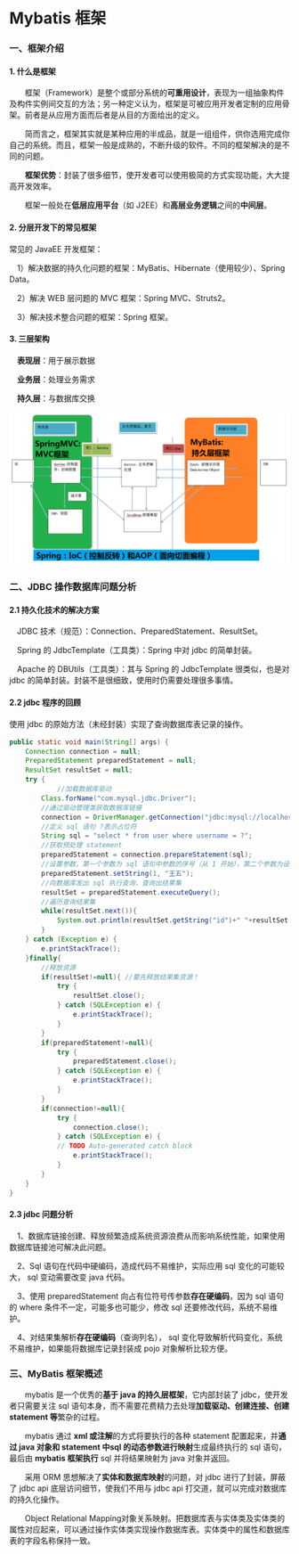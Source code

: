 # Mybatis 框架

### 一、框架介绍

#### 1. 什么是框架

&emsp;&emsp;框架（Framework）是整个或部分系统的**可重用设计**，表现为一组抽象构件及构件实例间交互的方法；另一种定义认为，框架是可被应用开发者定制的应用骨架。前者是从应用方面而后者是从目的方面给出的定义。

&emsp;&emsp;简而言之，框架其实就是某种应用的半成品，就是一组组件，供你选用完成你自己的系统。而且，框架一般是成熟的，不断升级的软件。不同的框架解决的是不同的问题。

&emsp;&emsp;**框架优势**：封装了很多细节，使开发者可以使用极简的方式实现功能，大大提高开发效率。

&emsp;&emsp;框架一般处在**低层应用平台**（如 J2EE）和**高层业务逻辑**之间的**中间层**。

#### 2. 分层开发下的常见框架

常见的 JavaEE 开发框架：

&emsp;1）解决数据的持久化问题的框架：MyBatis、Hibernate（使用较少）、Spring Data。

&emsp;2）解决 WEB 层问题的 MVC 框架：Spring MVC、Struts2。

&emsp;3）解决技术整合问题的框架：Spring 框架。


#### 3. 三层架构

&emsp;**表现层**：用于展示数据

&emsp;**业务层**：处理业务需求

&emsp;**持久层**：与数据库交换

<img src="./chapter1/img1/01-three-tier-architecture.png" width=800>

### 二、JDBC 操作数据库问题分析

#### 2.1 持久化技术的解决方案

&emsp;JDBC 技术（规范）：Connection、PreparedStatement、ResultSet。

&emsp;Spring 的 JdbcTemplate（工具类）：Spring 中对 jdbc 的简单封装。

&emsp;Apache 的 DBUtils（工具类）：其与 Spring 的 JdbcTemplate 很类似，也是对 jdbc 的简单封装。封装不是很细致，使用时仍需要处理很多事情。

#### 2.2 jdbc 程序的回顾

使用 jdbc 的原始方法（未经封装）实现了查询数据库表记录的操作。

```java
public static void main(String[] args) {
	Connection connection = null;
	PreparedStatement preparedStatement = null;
	ResultSet resultSet = null;
	try {
	        //加载数据库驱动
		Class.forName("com.mysql.jdbc.Driver");
		//通过驱动管理类获取数据库链接
		connection = DriverManager.getConnection("jdbc:mysql://localhost:3306/mybatis?characterEncoding=utf-8","root", "root");
		//定义 sql 语句 ?表示占位符
		String sql = "select * from user where username = ?";
		//获取预处理 statement
		preparedStatement = connection.prepareStatement(sql);
		//设置参数，第一个参数为 sql 语句中参数的序号（从 1 开始），第二个参数为设置的参数值
		preparedStatement.setString(1, "王五");
		//向数据库发出 sql 执行查询，查询出结果集
		resultSet = preparedStatement.executeQuery();
		//遍历查询结果集
		while(resultSet.next()){
			System.out.println(resultSet.getString("id")+" "+resultSet.getString("username"));
		}
	} catch (Exception e) {
		e.printStackTrace();
	}finally{
		//释放资源
		if(resultSet!=null){ //要先释放结果集资源！
			try {
				resultSet.close();
			} catch (SQLException e) {
				e.printStackTrace();
			}
		}
		if(preparedStatement!=null){
			try {
				preparedStatement.close();
			} catch (SQLException e) {
				e.printStackTrace();
			}
		}
		if(connection!=null){
			try {
				connection.close();
			} catch (SQLException e) {
			// TODO Auto-generated catch block
				e.printStackTrace();
			}
		}
	}
}
```

#### 2.3 jdbc 问题分析

&emsp;1、数据库链接创建、释放频繁造成系统资源浪费从而影响系统性能，如果使用数据库链接池可解决此问题。

&emsp;2、Sql 语句在代码中硬编码，造成代码不易维护，实际应用 sql 变化的可能较大， sql 变动需要改变 java 代码。

&emsp;3、使用 preparedStatement 向占有位符号传参数**存在硬编码**，因为 sql 语句的 where 条件不一定，可能多也可能少，修改 sql 还要修改代码，系统不易维护。

&emsp;4、对结果集解析**存在硬编码**（查询列名）， sql 变化导致解析代码变化，系统不易维护，如果能将数据库记录封装成 pojo 对象解析比较方便。





### 三、MyBatis 框架概述


&emsp;&emsp;mybatis 是一个优秀的**基于 java 的持久层框架**，它内部封装了 jdbc，使开发者只需要关注 sql 语句本身，而不需要花费精力去处理**加载驱动、创建连接、创建 statement 等**繁杂的过程。

&emsp;&emsp;mybatis 通过 **xml 或注解**的方式将要执行的各种 statement 配置起来，并**通过 java 对象和 statement 中sql 的动态参数进行映射**生成最终执行的 sql 语句，最后由 **mybatis 框架执行** sql 并将结果映射为 java 对象并返回。

&emsp;&emsp;采用 ORM 思想解决了**实体和数据库映射**的问题，对 jdbc 进行了封装，屏蔽了 jdbc api 底层访问细节，使我们不用与 jdbc api 打交道，就可以完成对数据库的持久化操作。

&emsp;&emsp;Object Relational Mapping对象关系映射。把数据库表与实体类及实体类的属性对应起来，可以通过操作实体类实现操作数据库表。实体类中的属性和数据库表的字段名称保持一致。
















